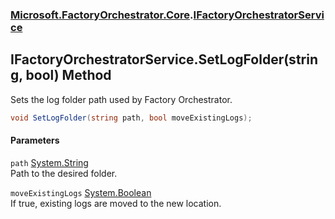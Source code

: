 ### [Microsoft.FactoryOrchestrator.Core](Microsoft_FactoryOrchestrator_Core.md 'Microsoft.FactoryOrchestrator.Core').[IFactoryOrchestratorService](IFactoryOrchestratorService.md 'Microsoft.FactoryOrchestrator.Core.IFactoryOrchestratorService')
## IFactoryOrchestratorService.SetLogFolder(string, bool) Method
Sets the log folder path used by Factory Orchestrator.  
```csharp
void SetLogFolder(string path, bool moveExistingLogs);
```
#### Parameters
<a name='Microsoft_FactoryOrchestrator_Core_IFactoryOrchestratorService_SetLogFolder(string_bool)_path'></a>
`path` [System.String](https://docs.microsoft.com/en-us/dotnet/api/System.String 'System.String')  
Path to the desired folder.
  
<a name='Microsoft_FactoryOrchestrator_Core_IFactoryOrchestratorService_SetLogFolder(string_bool)_moveExistingLogs'></a>
`moveExistingLogs` [System.Boolean](https://docs.microsoft.com/en-us/dotnet/api/System.Boolean 'System.Boolean')  
If true, existing logs are moved to the new location.
  
